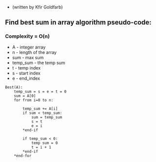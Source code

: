 * (written by Kfir Goldfarb)

## Find best sum in array algorithm pseudo-code:
### Complexity = O(n)

* A - integer array
* n - length of the array
* sum - max sum
* temp_sum - the temp sum
* t - temp index 
* s - start index
* e - end_index

```
Best(A):
    temp_sum = s = e = t = 0
    sum = A[0]
    for from i=0 to n:
    
        temp_sum += A[i]
        if sum < temp_sum:
            sum = temp_sum
            s = t
            e = i
        *end-if
        
        if temp_sum < 0:
            temp sum = 0
            t = i + 1
        *end-if
    *end-for
```
